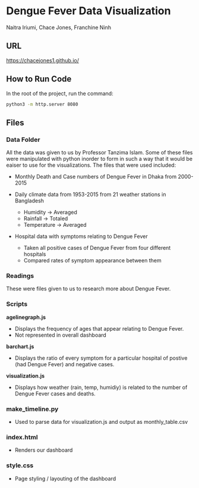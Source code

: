 # Dengue Fever Data Visualization

Naitra Iriumi, Chace Jones, Franchine Ninh

## URL

https://chacejones1.github.io/

## How to Run Code

In the root of the project, run the command:

```bash
python3 -m http.server 8080
```

## Files

### Data Folder

All the data was given to us by Professor Tanzima Islam. Some of these files were manipulated with python inorder to form in such a way that it would be eaiser to use for the visualizations. The files that were used included:

* Monthly Death and Case numbers of Dengue Fever in Dhaka from 2000-2015

* Daily climate data from 1953-2015 from 21 weather stations in Bangladesh
  
  * Humidity -> Averaged
  * Rainfall -> Totaled
  * Temperature -> Averaged

* Hospital data with symptoms relating to Dengue Fever

  * Taken all positive cases of Dengue Fever from four different hospitals
  * Compared rates of symptom appearance between them

### Readings

These were files given to us to research more about Dengue Fever.

### Scripts

**agelinegraph.js**

* Displays the frequency of ages that appear relating to Dengue Fever.
* Not represented in overall dashboard  

**barchart.js**

* Displays the ratio of every symptom for a particular hospital of postive (had Dengue Fever) and negative cases.

**visualization.js**

* Displays how weather (rain, temp, humidiy) is related to the number of Dengue Fever cases and deaths.

### make_timeline.py

* Used to parse data for visualization.js and output as monthly_table.csv

### index.html

* Renders our dashboard

### style.css

* Page styling / layouting of the dashboard